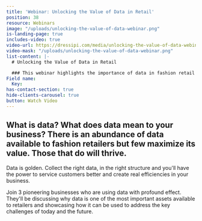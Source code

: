 ```yaml
---
title: 'Webinar: Unlocking the Value of Data in Retail'
position: 38
resource: Webinars
image: "/uploads/unlocking-the-value-of-data-webinar.png"
is-landing-page: true
includes-video: true
video-url: https://dressipi.com/media/unlocking-the-value-of-data-webinar.mp4
video-mask: "/uploads/unlocking-the-value-of-data-webinar.png"
list-content: |-
  # Unlocking the Value of Data in Retail

  ### This webinar highlights the importance of data in fashion retail and showcases how it can be used to address the key challenges of today and the future.
Field name:
  Key: 
has-contact-section: true
hide-clients-carousel: true
button: Watch Video
---
```


## What is data? What does data mean to your business? There is an abundance of data available to fashion retailers but few maximize its value. Those that do will thrive.

Data is golden. Collect the right data, in the right structure and you'll have the power to service customers better and create real efficiencies in your business.

Join 3 pioneering businesses who are using data with profound effect. They'll be discussing why data is one of the most important assets available to retailers and showcasing how it can be used to address the key challenges of today and the future.